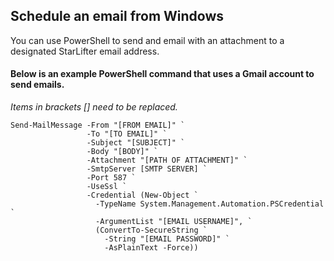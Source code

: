 ## Schedule an email from Windows
You can use PowerShell to send and email with an attachment to a designated StarLifter email address.

#### Below is an example PowerShell command that uses a Gmail account to send emails. 

*Items in brackets [] need to be replaced.*

```
Send-MailMessage -From "[FROM EMAIL]" `
                 -To "[TO EMAIL]" `
                 -Subject "[SUBJECT]" `
                 -Body "[BODY]" `
                 -Attachment "[PATH OF ATTACHMENT]" `
                 -SmtpServer [SMTP SERVER] `
                 -Port 587 `
                 -UseSsl `
                 -Credential (New-Object `
                   -TypeName System.Management.Automation.PSCredential `
                   -ArgumentList "[EMAIL USERNAME]", `
                   (ConvertTo-SecureString `
                     -String "[EMAIL PASSWORD]" `
                     -AsPlainText -Force))

```
